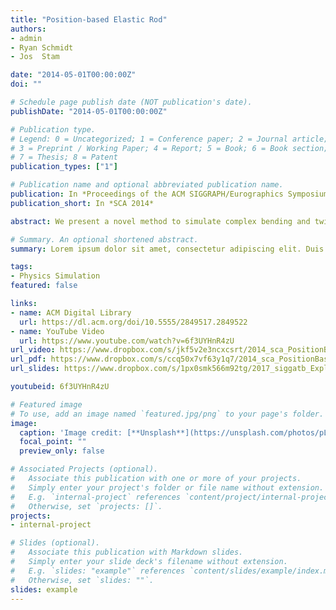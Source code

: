 ```yaml
---
title: "Position-based Elastic Rod"
authors:
- admin
- Ryan Schmidt 
- Jos  Stam

date: "2014-05-01T00:00:00Z"
doi: ""

# Schedule page publish date (NOT publication's date).
publishDate: "2014-05-01T00:00:00Z"

# Publication type.
# Legend: 0 = Uncategorized; 1 = Conference paper; 2 = Journal article;
# 3 = Preprint / Working Paper; 4 = Report; 5 = Book; 6 = Book section;
# 7 = Thesis; 8 = Patent
publication_types: ["1"]

# Publication name and optional abbreviated publication name.
publication: In *Proceedings of the ACM SIGGRAPH/Eurographics Symposium on Computer Animation (SCA 2014)*
publication_short: In *SCA 2014*

abstract: We present a novel method to simulate complex bending and twisting of elastic rods. Elastic rods are commonly simulated using force based methods, such as the finite element method. These methods are accurate, but do not directly fit into the more efficient position-based dynamics framework, since the definition of material frames are not entirely based on positions. We introduce ghost points, which are additional points defined on edges, to naturally endow continuous material frames on discretized rods. We achieve robustness by a novel discretization of the Cosserat theory. The method supports coupling with a frame, a triangle, and a rigid body at the rod’s end point. Our formulation is highly efficient, capable of simulating hundreds of strands in real-time.

# Summary. An optional shortened abstract.
summary: Lorem ipsum dolor sit amet, consectetur adipiscing elit. Duis posuere tellus ac convallis placerat. Proin tincidunt magna sed ex sollicitudin condimentum.

tags:
- Physics Simulation
featured: false

links:
- name: ACM Digital Library
  url: https://dl.acm.org/doi/10.5555/2849517.2849522
- name: YouTube Video
  url: https://www.youtube.com/watch?v=6f3UYHnR4zU
url_video: https://www.dropbox.com/s/jkf5v2e3ncxcsrt/2014_sca_PositionBasedElasticRod.mov?dl=0
url_pdf: https://www.dropbox.com/s/ccq50x7vf63y1q7/2014_sca_PositionBasedElasticRod.pdf?dl=0
url_slides: https://www.dropbox.com/s/1px0smk566m92tg/2017_siggatb_ExploringGenerative3DShapes_Slide.pdf

youtubeid: 6f3UYHnR4zU

# Featured image
# To use, add an image named `featured.jpg/png` to your page's folder. 
image:
  caption: 'Image credit: [**Unsplash**](https://unsplash.com/photos/pLCdAaMFLTE)'
  focal_point: ""
  preview_only: false

# Associated Projects (optional).
#   Associate this publication with one or more of your projects.
#   Simply enter your project's folder or file name without extension.
#   E.g. `internal-project` references `content/project/internal-project/index.md`.
#   Otherwise, set `projects: []`.
projects:
- internal-project

# Slides (optional).
#   Associate this publication with Markdown slides.
#   Simply enter your slide deck's filename without extension.
#   E.g. `slides: "example"` references `content/slides/example/index.md`.
#   Otherwise, set `slides: ""`.
slides: example
---
```


